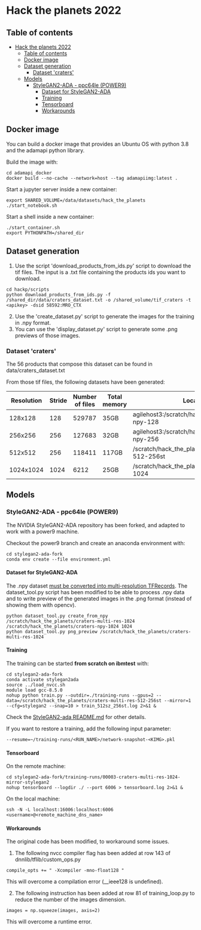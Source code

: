 # Hack the planets 2022
## Table of contents
- [Hack the planets 2022](#hack-the-planets-2022)
  - [Table of contents](#table-of-contents)
  - [Docker image](#docker-image)
  - [Dataset generation](#dataset-generation)
    - [Dataset 'craters'](#dataset-craters)
  - [Models](#models)
    - [StyleGAN2-ADA - ppc64le (POWER9)](#stylegan2-ada---ppc64le-power9)
      - [Dataset for StyleGAN2-ADA](#dataset-for-stylegan2-ada)
      - [Training](#training)
      - [Tensorboard](#tensorboard)
      - [Workarounds](#workarounds)
## Docker image

You can build a docker image that provides an Ubuntu OS with python 3.8 and the adamapi python library.

Build the image with:
```
cd adamapi_docker
docker build --no-cache --network=host --tag adamapiimg:latest .
```
Start a jupyter server inside a new container:
```
export SHARED_VOLUME=/data/datasets/hack_the_planets
./start_notebook.sh
```
Start a shell inside a new container:
```
./start_container.sh
export PYTHONPATH=/shared_dir
```

## Dataset generation

1. Use the script 'download_products_from_ids.py' script to download the tif files. The input is a .txt file containing the products ids you want to download.
```
cd hackp/scripts
python download_products_from_ids.py -f /shared_dir/data/craters_dataset.txt -o /shared_volume/tif_craters -t <apikey> -dsid 58592:MRO_CTX
```
2. Use the 'create_dataset.py' script to generate the images for the training in .npy format.
3. You can use the 'display_dataset.py' script to generate some .png previews of those images.

### Dataset 'craters'
The 56 products that compose this dataset can be found in data/craters_dataset.txt

From those tif files, the following datasets have been generated:

| Resolution | Stride | Number of files | Total memory | Location                                           |
|------------|--------|-----------------|--------------|----------------------------------------------------|
| 128x128    | 128    | 529787          | 35GB         | agilehost3:/scratch/hacktheplanets/craters-npy-128 |
| 256x256    | 256    | 127683          | 32GB         | agilehost3:/scratch/hacktheplanets/craters-npy-256 |
| 512x512    | 256    | 118411          | 117GB        | /scratch/hack_the_planets/craters-npy-512-256st    |
| 1024x1024  | 1024   | 6212            | 25GB         | /scratch/hack_the_planets/craters-npy-1024         |
## Models
### StyleGAN2-ADA - ppc64le (POWER9)
The NVIDIA StyleGAN2-ADA repository has been forked, and adapted to work with a
power9 machine.

Checkout the power9 branch and create an anaconda environment with:
```
cd stylegan2-ada-fork
conda env create --file environment.yml
```
#### Dataset for StyleGAN2-ADA
The .npy dataset [must be converted into multi-resolution TFRecords](https://github.com/LeoBaro/stylegan2-ada/tree/3bba7a31472ec69cbc1475d6529a8614206ded2a#preparing-datasets). 
The dataset_tool.py script has been modified to be able to process .npy data and to
write preview of the generated images in the .png format (instead of showing them with opencv).
```
python dataset_tool.py create_from_npy /scratch/hack_the_planets/craters-multi-res-1024 /scratch/hack_the_planets/craters-npy-1024 1024
python dataset_tool.py png_preview /scratch/hack_the_planets/craters-multi-res-1024
```

#### Training
The training can be started **from scratch on ibmtest** with:
```
cd stylegan2-ada-fork
conda activate stylegan2ada
source ../load_nvcc.sh
module load gcc-8.5.0
nohup python train.py --outdir=./training-runs --gpus=2 --data=/scratch/hack_the_planets/craters-multi-res-512-256st --mirror=1 --cfg=stylegan2 --snap=10 > train_512sz_256st.log 2>&1 &
```
Check the [StyleGAN2-ada README.md](https://github.com/LeoBaro/stylegan2-ada/tree/3bba7a31472ec69cbc1475d6529a8614206ded2a#training-new-networks) for other details.

If you want to restore a training, add the following input parameter:
```
--resume=~/training-runs/<RUN_NAME>/network-snapshot-<KIMG>.pkl
```

#### Tensorboard
On the remote machine:
```
cd stylegan2-ada-fork/training-runs/00003-craters-multi-res-1024-mirror-stylegan2
nohup tensorboard --logdir ./ --port 6006 > tensorboard.log 2>&1 &
```
On the local machine:
```
ssh -N -L localhost:16006:localhost:6006 <username>@<remote_machine_dns_name>
```

#### Workarounds
The original code has been modified, to workaround some issues.
1. The following nvcc compiler flag has been added at row 143 of dnnlib/tflib/custom_ops.py
```
compile_opts += " -Xcompiler -mno-float128 "
```
This will overcome a compilation error (__ieee128 is undefined).

2. The following instruction has been added at row 81 of training_loop.py to reduce the number of the images dimension.
```
images = np.squeeze(images, axis=2)
```
This will overcome a runtime error.
